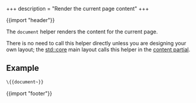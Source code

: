 +++
description = "Render the current page content"
+++

{{import "header"}}

The `document` helper renders the content for the current page.

There is no need to call this helper directly unless you are designing your own layout; the [std::core][] main layout calls this helper in the [content partial][].

## Example

```handlebars
\{{document~}}
```

{{import "footer"}}

[std::core]: https://github.com/uwe-app/plugins/tree/master/std/core
[content partial]: https://github.com/uwe-app/plugins/blob/master/std/core/partials/content.hbs
